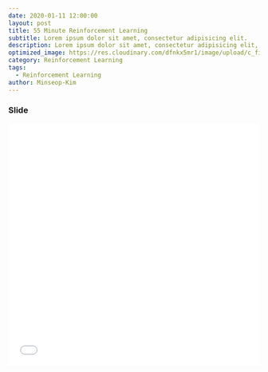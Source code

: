 ```yaml
---
date: 2020-01-11 12:00:00
layout: post
title: 55 Minute Reinforcement Learning
subtitle: Lorem ipsum dolor sit amet, consectetur adipisicing elit.
description: Lorem ipsum dolor sit amet, consectetur adipisicing elit, sed do eiusmod tempor incididunt ut labore et dolore magna aliqua.
optimized_image: https://res.cloudinary.com/dfnkx5mr1/image/upload/c_fit,h_200,q_100,w_380/v1602307484/post_img/RashFlippantIbadanmalimbe-size_restricted_v5qqvt.gif
category: Reinforcement Learning
tags:
  - Reinforcement Learning
author: Minseop-Kim
---
```


### Slide
<iframe src="//www.slideshare.net/slideshow/embed_code/key/3kGFg4G4abD6nz" width="595" height="485" frameborder="0" marginwidth="0" marginheight="0" scrolling="no" style="border:1px solid #CCC; border-width:0px; margin-bottom:5px; max-width: 100%;" allowfullscreen> </iframe> 